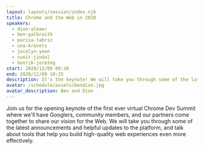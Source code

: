 ```yaml
---
layout: layouts/session/index.njk
title: Chrome and the Web in 2020
speakers:
  - dion-almaer
  - ben-galbraith
  - parisa-tabriz
  - una-kravets
  - jecelyn-yeen
  - sunit-jindal
  - henrik-joreteg
start: 2020/12/09 09:30
end: 2020/12/09 10:15
description: It's the keynote! We will take you through some of the latest announcements and helpful updates to the platform, and talk about tools that help you build high-quality web experiences even more effectively.
avatar: /schedule/assets/bendion.jpg
avatar_description: Ben and Dion
---
```


Join us for the opening keynote of the first ever virtual Chrome Dev Summit where we'll have Googlers, community members, and our partners come together to share our vision for the Web. We will take you through some of the latest announcements and helpful updates to the platform, and talk about tools that help you build high-quality web experiences even more effectively.
